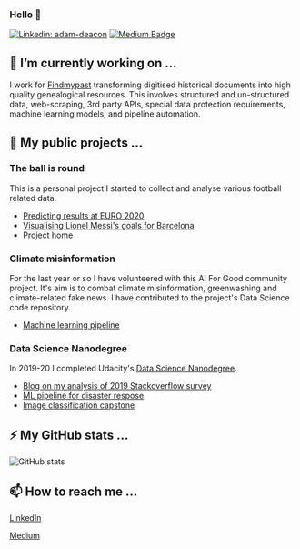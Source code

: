 ### Hello 👋

[![Linkedin: adam-deacon](https://img.shields.io/badge/-Adam%20Deacon-blue?style=flat-square&logo=Linkedin&logoColor=white&link=https://www.linkedin.com/in/adam-deacon-7403402/)](https://www.linkedin.com/in/adam-deacon-7403402/)
[![Medium Badge](https://img.shields.io/badge/-adeacon-000000?style=flat&labelColor=000000&logo=Medium&link=https://medium.com/@adeacon)](https://medium.com/@adeacon)

## 🔭 I’m currently working on ...

I work for [Findmypast](findmypast.co.uk/) transforming digitised historical documents into high quality genealogical resources. This involves structured and un-structured data, web-scraping, 3rd party APIs, special data protection requirements, machine learning models, and pipeline automation.

## 🌱 My public projects ...

### The ball is round

This is a personal project I started to collect and analyse various football related data.

* [Predicting results at EURO 2020](https://medium.com/@adeacon/elo-goodbye-euro-2020-e7b6e4d9759a)
* [Visualising Lionel Messi's goals for Barcelona](https://github.com/deacona/the-ball-is-round/blob/master/reports/messi_01_finding_leo.md)
* [Project home](https://github.com/deacona/the-ball-is-round)


### Climate misinformation

For the last year or so I have volunteered with this AI For Good community project. It's aim is to combat climate misinformation, greenwashing and climate-related fake news. I have contributed to the project's Data Science code repository.

* [Machine learning pipeline](https://github.com/ClimateMisinformation/cm-data-science)

### Data Science Nanodegree

In 2019-20 I completed Udacity's [Data Science Nanodegree](https://www.udacity.com/course/data-scientist-nanodegree--nd025).

* [Blog on my analysis of 2019 Stackoverflow survey](https://towardsdatascience.com/who-are-data-scientists-c5a4f09fdb4c)
* [ML pipeline for disaster respose](https://github.com/deacona/disaster-response)
* [Image classification capstone](https://github.com/deacona/dog-project)


## ⚡ My GitHub stats ...

![GitHub stats](https://github-readme-stats.vercel.app/api?username=deacona&show_icons=true&count_private=true)
<!-- 
[![Top Langs](https://github-readme-stats.vercel.app/api/top-langs/?username=deacona&layout=compact&langs_count=10&hide=jupyter%20notebook,html)] -->


## 📫 How to reach me ...

[LinkedIn](https://www.linkedin.com/in/adam-deacon-7403402/)

[Medium](https://medium.com/@adeacon)





<!--
**deacona/deacona** is a ✨ _special_ ✨ repository because its `README.md` (this file) appears on your GitHub profile.

Here are some ideas to get you started:

- 🔭 I’m currently working on ...
- 🌱 I’m currently learning ...
- 👯 I’m looking to collaborate on ...
- 🤔 I’m looking for help with ...
- 💬 Ask me about ...
- 📫 How to reach me: ...
- 😄 Pronouns: ...
- ⚡ Fun fact: ...
-->
